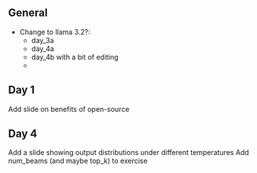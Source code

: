 ## General
- Change to llama 3.2?:
  - day_3a
  - day_4a
  - day_4b with a bit of editing
  - 

## Day 1
Add slide on benefits of open-source

## Day 4
Add a slide showing output distributions under different temperatures
Add num_beams (and maybe top_k) to exercise
